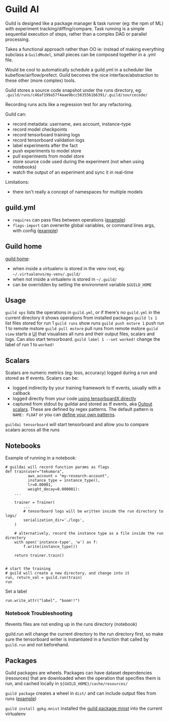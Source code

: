 # Guild AI

Guild is designed like a package manager & task runner (eg: the npm of ML) with experiment tracking/diffing/compare. Task running is a simple sequential execution of steps, rather than a complex DAG or parallel processing.

Takes a functional approach rather than OO ie: instead of making everything subclass a `GuildModel`, small pieces can be composed together in a .yml file.

Would be cool to automatically schedule a guild.yml in a scheduler like kubeflow/airflow/prefect. Guild becomes the nice interface/abstraction to these other (more complex) tools.

Guild stores a source code snapshot under the runs directory, eg: `.guild/runs/c46af199a57f4aae9bcc5635561b6391/.guild/sourcecode/`

Recording runs acts like a regression test for any refactoring.

Guild can:
* record metadata: username, aws account, instance-type
* record model checkpoints
* record tensorboard training logs
* record tensorboard validation logs
* label experiments after the fact
* push experiments to model store
* pull experiments from model store
* store source code used during the experiment (not when using notebooks)
* watch the output of an experiment and sync it in real-time

Limitations:
* there isn't really a concept of namespaces for multiple models

## guild.yml

* `requires` can pass files between operations ([example](https://github.com/guildai/guildai/tree/master/examples/hello))
* `flags-import` can overwrite global variables, or command lines args, with config ([example](https://github.com/guildai/guildai/tree/master/examples/hello))

## Guild home

[guild home](https://guild.ai/docs/reference/guild-home/):
* when inside a virtualenv is stored in the venv root, eg: `~/.virtualenvs/my-venv/.guild/`
* when not inside a virtualenv is stored in `~/.guild/`
* can be overridden by setting the environment variable `$GUILD_HOME`

## Usage

`guild ops` lists the operations in `guild.yml`, or if there's no `guild.yml` in the current directory it shows operations from installed packages
`guild ls 1` list files stored for run 1
`guild runs` show runs
`guild push mstore 1` push run 1 to remote mstore
`guild pull mstore` pull runs from remote mstore
`guild view` starts a [UI](
https://guild.ai/docs/tools/guild-view/) that visualises all runs and their output files, scalars and logs. Can also start tensorboard.
`guild label 1 --set worked!` change the label of run 1 to `worked!`

## Scalars

Scalars are numeric metrics (eg: loss, accuracy) logged during a run and stored as tf events. Scalars can be:
* logged indirectly by your training framework to tf events, usually with a callback
* logged directly from your code [using tensorboardX directly](https://github.com/guildai/guildai/blob/18948a3008dfda5e638651f0e2466ee05bf09a64/examples/scalars/train_with_tensorboardX.py)
* captured from stdout by guildai and stored as tf events, aka [Output scalars](https://www-pre.guild.ai/scalars/). These are defined by regex patterns. The default pattern is `NAME: FLOAT` or you can [define your own patterns](https://github.com/guildai/guildai/tree/18948a3008dfda5e638651f0e2466ee05bf09a64/examples/scalars).

`guildai tensorboard` will start tensorboard and allow you to compare scalars across all the runs

## Notebooks

Example of running in a notebook:
```
# guildai will record function params as flags
def train(user="tekumara", 
          aws_account = "my-research-account", 
          instance_type = instance_type(),
          lr=0.00001, 
          weight_decay=0.000001):    
    ...

    trainer = Trainer(
        ...
        # tensorboard logs will be written inside the run directory to logs/
        serialization_dir='./logs',
    )
    
    # alternatively, record the instance type as a file inside the run directory
    with open('instance-type', 'w') as f:
        f.write(instance_type())
        
    return trainer.train()


# start the training
# guild will create a new directory, and change into it
run, return_val = guild.run(train)
run
```

Set a label
```
run.write_attr("label", "boom!!")
```

### Notebook Troubleshooting

tfevents files are not ending up in the runs directory (notebook)

guild.run will change the current directory to the run directory first, so make sure the tensorboard writer is instantiated in a function that called by `guild.run` and not beforehand.

## Packages

Guild packages are wheels. Packages can have dataset dependencies (resources) that are downloaded when the operation that specifies them is run, and cached locally in `${GUILD_HOME}/cache/resources/`

`guild package` creates a wheel in `dist/` and can include output files from runs ([example](https://github.com/guildai/guildai/tree/master/examples/package))

`guild install gpkg.mnist` installed the [guild package mnist](https://github.com/guildai/packages/tree/master/gpkg/mnist) into the current virtualenv